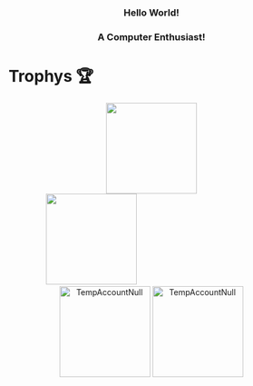 
<h3 align="center">Hello World!<h3> 
<h3 align="center">A Computer Enthusiast!</h3>

# Trophys 🏆
<div align="center">
  <p>
    <img height="160em" src="https://github-readme-stats.vercel.app/api?username=TempAccountNull&show_icons=true&theme=radical&include_all_commits=true&count_private=true" />
    <br/>
    <img height="160em" src="https://github-readme-stats.vercel.app/api/top-langs/?username=TempAccountNull&layout=compact&langs_count=8&theme=radical&count_private=true" />
        &nbsp;&nbsp; &nbsp;&nbsp; &nbsp;&nbsp; &nbsp;&nbsp; &nbsp;&nbsp; &nbsp;&nbsp; &nbsp;&nbsp; &nbsp;&nbsp; &nbsp;&nbsp; &nbsp;&nbsp; &nbsp;&nbsp; &nbsp;&nbsp; &nbsp;&nbsp; &nbsp;&nbsp; &nbsp;&nbsp; &nbsp;&nbsp; &nbsp;&nbsp; &nbsp;&nbsp; 
    <img height="160em" src="https://github-readme-streak-stats.herokuapp.com/?user=TempAccountNull&layout=compact&theme=radical&count_private=true" alt="TempAccountNull" /> 
    <img height="160em" src="https://github-trophies.vercel.app/?username=TempAccountNull&theme=radical&margin-w=15&margin-h=15&count_private=true" alt="TempAccountNull" /> 

</div> 
